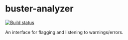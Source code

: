 # buster-analyzer

[![Build status](https://secure.travis-ci.org/busterjs/buster-analyzer.png?branch=master)](http://travis-ci.org/busterjs/buster-analyzer)

An interface for flagging and listening to warnings/errors.
